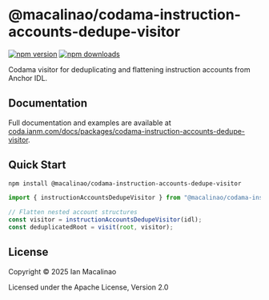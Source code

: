 # @macalinao/codama-instruction-accounts-dedupe-visitor

[![npm version](https://img.shields.io/npm/v/@macalinao/codama-instruction-accounts-dedupe-visitor.svg)](https://www.npmjs.com/package/@macalinao/codama-instruction-accounts-dedupe-visitor)
[![npm downloads](https://img.shields.io/npm/dm/@macalinao/codama-instruction-accounts-dedupe-visitor.svg)](https://www.npmjs.com/package/@macalinao/codama-instruction-accounts-dedupe-visitor)

Codama visitor for deduplicating and flattening instruction accounts from Anchor IDL.

## Documentation

Full documentation and examples are available at [coda.ianm.com/docs/packages/codama-instruction-accounts-dedupe-visitor](https://coda.ianm.com/docs/packages/codama-instruction-accounts-dedupe-visitor).

## Quick Start

```bash
npm install @macalinao/codama-instruction-accounts-dedupe-visitor
```

```typescript
import { instructionAccountsDedupeVisitor } from "@macalinao/codama-instruction-accounts-dedupe-visitor";

// Flatten nested account structures
const visitor = instructionAccountsDedupeVisitor(idl);
const deduplicatedRoot = visit(root, visitor);
```

## License

Copyright © 2025 Ian Macalinao

Licensed under the Apache License, Version 2.0